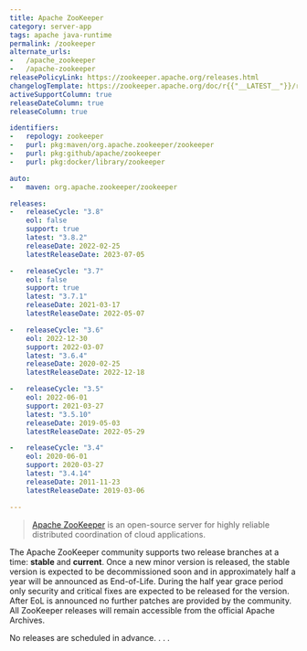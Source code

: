 ```yaml
---
title: Apache ZooKeeper
category: server-app
tags: apache java-runtime
permalink: /zookeeper
alternate_urls:
-   /apache_zookeeper
-   /apache-zookeeper
releasePolicyLink: https://zookeeper.apache.org/releases.html
changelogTemplate: https://zookeeper.apache.org/doc/r{{"__LATEST__"}}/releasenotes.html
activeSupportColumn: true
releaseDateColumn: true
releaseColumn: true

identifiers:
-   repology: zookeeper
-   purl: pkg:maven/org.apache.zookeeper/zookeeper
-   purl: pkg:github/apache/zookeeper
-   purl: pkg:docker/library/zookeeper

auto:
-   maven: org.apache.zookeeper/zookeeper

releases:
-   releaseCycle: "3.8"
    eol: false
    support: true
    latest: "3.8.2"
    releaseDate: 2022-02-25
    latestReleaseDate: 2023-07-05

-   releaseCycle: "3.7"
    eol: false
    support: true
    latest: "3.7.1"
    releaseDate: 2021-03-17
    latestReleaseDate: 2022-05-07

-   releaseCycle: "3.6"
    eol: 2022-12-30
    support: 2022-03-07
    latest: "3.6.4"
    releaseDate: 2020-02-25
    latestReleaseDate: 2022-12-18

-   releaseCycle: "3.5"
    eol: 2022-06-01
    support: 2021-03-27
    latest: "3.5.10"
    releaseDate: 2019-05-03
    latestReleaseDate: 2022-05-29

-   releaseCycle: "3.4"
    eol: 2020-06-01
    support: 2020-03-27
    latest: "3.4.14"
    releaseDate: 2011-11-23
    latestReleaseDate: 2019-03-06

---
```


> [Apache ZooKeeper](https://zookeeper.apache.org/) is an open-source server for highly reliable distributed coordination of cloud applications.

The Apache ZooKeeper community supports two release branches at a time: **stable** and **current**. Once a new minor version is released, the stable version is expected to be decommissioned soon and in approximately half a year will be announced as End-of-Life. During the half year grace period only security and critical fixes are expected to be released for the version. After EoL is announced no further patches are provided by the community. All ZooKeeper releases will remain accessible from the official Apache Archives.

No releases are scheduled in advance.
.
.
.
